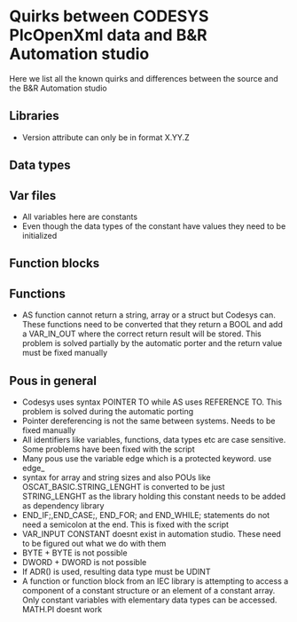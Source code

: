 # Quirks between CODESYS PlcOpenXml data and B&R Automation studio

Here we list all the known quirks and differences between the source and the B&R Automation studio

## Libraries

- Version attribute can only be in format X.YY.Z

## Data types



## Var files

- All variables here are constants
- Even though the data types of the constant have values they need to be initialized

## Function blocks

## Functions

- AS function cannot return a string, array or a struct but Codesys can. These functions need to be converted that they return a BOOL and add a VAR_IN_OUT where the correct return result will be stored. This problem is solved partially by the automatic porter and the return value must be fixed manually

## Pous in general

- Codesys uses syntax POINTER TO while AS uses REFERENCE TO. This problem is solved during the automatic porting
- Pointer dereferencing is not the same between systems. Needs to be fixed manually
- All identifiers like variables, functions, data types etc are case sensitive. Some problems have been fixed with the script
- Many pous use the variable edge which is a protected keyword. use edge_
- syntax for array and string sizes and also POUs like OSCAT_BASIC.STRING_LENGHT is converted to be just STRING_LENGHT as the library holding this constant needs to be added as dependency library
- END_IF;,END_CASE;, END_FOR; and END_WHILE; statements do not need a semicolon at the end. This is fixed with the script
- VAR_INPUT CONSTANT doesnt exist in automation studio. These need to be figured out what we do with them
- BYTE + BYTE is not possible
- DWORD + DWORD is not possible
- If ADR() is used, resulting data type must be UDINT
- A function or function block from an IEC library is attempting to access a component of a constant structure or an element of a constant array. Only constant variables with elementary data types can be accessed. MATH.PI doesnt work
